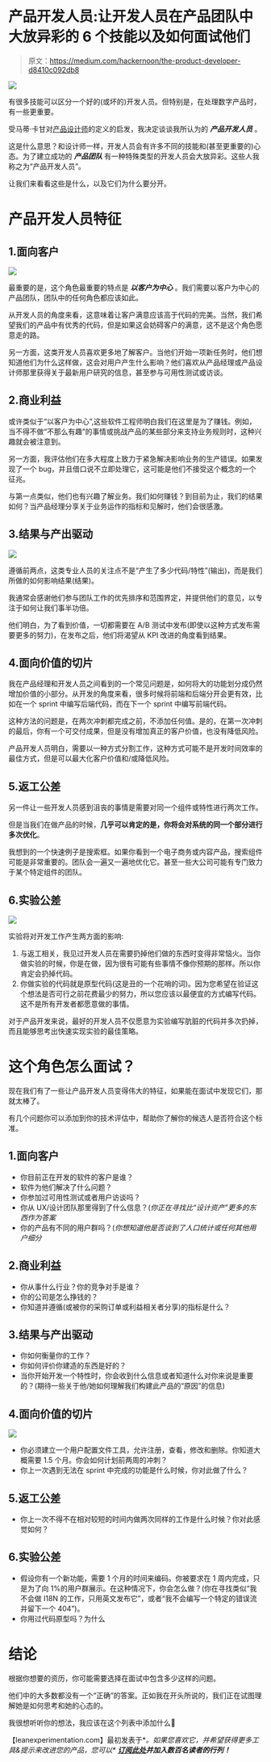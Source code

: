 # 产品开发人员:让开发人员在产品团队中大放异彩的 6 个技能以及如何面试他们

> 原文：<https://medium.com/hackernoon/the-product-developer-d8410c092db8>

![](img/78b89d3baa6c39cb41cb9ef15035af8d.png)

有很多技能可以区分一个好的(或坏的)开发人员。但特别是，在处理数字产品时，有一些更重要。

受马蒂·卡甘对[产品设计师](https://svpg.com/the-product-designer-role/)的定义的启发，我决定谈谈我所认为的 ***产品开发人员*** 。

这是什么意思？和设计师一样，开发人员会有许多不同的技能和(甚至更重要的)心态。为了建立成功的 ***产品团队*** 有一种特殊类型的开发人员会大放异彩。这些人我称之为“产品开发人员”。

让我们来看看这些是什么，以及它们为什么要分开。

# 产品开发人员特征

## 1.面向客户

![](img/15fa2a836e247d327a3173a843f996bd.png)

最重要的是，这个角色最重要的特点是 ***以客户为中心*** 。我们需要以客户为中心的产品团队，团队中的任何角色都应该如此。

从开发人员的角度来看，这意味着让客户满意应该高于代码的完美。当然，我们希望我们的产品中有优秀的代码，但是如果这会妨碍客户的满意，这不是这个角色愿意走的路。

另一方面，这类开发人员喜欢更多地了解客户。当他们开始一项新任务时，他们想知道他们为什么这样做，这会对用户产生什么影响？他们喜欢从产品经理或产品设计师那里获得关于最新用户研究的信息，甚至参与可用性测试或访谈。

## 2.商业利益

或许类似于“以客户为中心”,这些软件工程师明白我们在这里是为了赚钱。例如，当不得不做“不那么有趣”的事情或挑战产品的某些部分来支持业务规则时，这种兴趣就会被注意到。

另一方面，我评估他们在多大程度上致力于紧急解决影响业务的生产错误。如果发现了一个 bug，并且借口说不立即处理它，这可能是他们不接受这个概念的一个征兆。

与第一点类似，他们也有兴趣了解业务。我们如何赚钱？到目前为止，我们的结果如何？当产品经理分享关于业务运作的指标和见解时，他们会很感激。

## 3.结果与产出驱动

![](img/5e4cfd026c12ddedaecc427b45dadd49.png)

遵循前两点，这类专业人员的关注点不是“产生了多少代码/特性”(输出)，而是我们所做的如何影响结果(结果)。

我通常会感谢他们参与团队工作的优先排序和范围界定，并提供他们的意见，以专注于如何让我们事半功倍。

他们明白，为了看到价值，一切都需要在 A/B 测试中发布(即使以这种方式发布需要更多的努力)，在发布之后，他们将渴望从 KPI 改进的角度看到结果。

## 4.面向价值的切片

我在产品经理和开发人员之间看到的一个常见问题是，如何将大的功能划分成仍然增加价值的小部分。从开发的角度来看，很多时候将前端和后端分开会更有效，比如在一个 sprint 中编写后端代码，而在下一个 sprint 中编写前端代码。

这种方法的问题是，在两次冲刺都完成之前，不添加任何值。是的，在第一次冲刺的最后，你有一个可交付成果，但是没有增加真正的客户价值，也没有降低风险。

产品开发人员明白，需要以一种方式分割工作，这种方式可能不是开发时间效率的最佳方式，但是可以最大化客户价值和/或降低风险。

## 5.返工公差

另一件让一些开发人员感到沮丧的事情是需要对同一个组件或特性进行两次工作。

但是当我们在做产品的时候，**几乎可以肯定的是，你将会对系统的同一个部分进行多次优化**。

我想到的一个快速例子是搜索框。如果你看到一个电子商务或内容产品，搜索组件可能是非常重要的。团队会一遍又一遍地优化它。甚至一些大公司可能有专门致力于某个特定组件的团队。

## 6.实验公差

![](img/2788bcfea1a676d4a7d635a63413d7dc.png)

实验将对开发工作产生两方面的影响:

1.  与返工相关，我见过开发人员在需要扔掉他们做的东西时变得非常恼火。当你做实验的时候，你是在做，因为很有可能有些事情不像你预期的那样。所以你肯定会扔掉代码。
2.  你做实验的代码就是原型代码(这是丑的一个花哨的词)。因为您希望在验证这个想法是否可行之前花费最少的努力，所以您应该以最便宜的方式编写代码。这不是所有开发者都愿意做的事情。

对于产品开发来说，最好的开发人员不仅愿意为实验编写肮脏的代码并多次扔掉，而且能够思考出快速实现实验的最佳策略。

# 这个角色怎么面试？

现在我们有了一些让产品开发人员变得伟大的特征，如果能在面试中发现它们，那就太棒了。

有几个问题你可以添加到你的技术评估中，帮助你了解你的候选人是否符合这个标准。

## 1.面向客户

*   你目前正在开发的软件的客户是谁？
*   软件为他们解决了什么问题？
*   你参加过可用性测试或者用户访谈吗？
*   你从 UX/设计团队那里得到了什么信息？(*你正在寻找比“设计资产”更多的东西作为答案*
*   你的产品有不同的用户群吗？(*你想知道他是否谈到了人口统计或任何其他用户细分*

## 2.商业利益

*   你从事什么行业？你的竞争对手是谁？
*   你的公司是怎么挣钱的？
*   你知道并遵循(或被你的采购订单或利益相关者分享)的指标是什么？

## 3.结果与产出驱动

*   你如何衡量你的工作？
*   你如何评价你建造的东西是好的？
*   当你开始开发一个特性时，你会收到什么信息或者知道什么对你来说是重要的？(期待一些关于他/她如何理解我们构建此产品的“原因”的信息)

## 4.面向价值的切片

![](img/8961db6de37050b747095f49a3e98604.png)

*   你必须建立一个用户配置文件工具，允许注册，查看，修改和删除。你知道大概需要 1.5 个月。你会如何计划前两周的冲刺？
*   你上一次遇到无法在 sprint 中完成的功能是什么时候，你对此做了什么？

## 5.返工公差

*   你上一次不得不在相对较短的时间内做两次同样的工作是什么时候？你对此感觉如何？

## 6.实验公差

*   假设你有一个新功能，需要 1 个月的时间来编码。你被要求在 1 周内完成，只是为了向 1%的用户群展示。在这种情况下，你会怎么做？(你在寻找类似“我不会做 I18N 的工作，只用英文发布它”，或者“我不会编写一个特定的错误流并留下一个 404”)。
*   你用过代码原型吗？为什么

# 结论

根据你想要的资历，你可能需要选择在面试中包含多少这样的问题。

他们中的大多数都没有一个“正确”的答案。正如我在开头所说的，我们正在试图理解她是如何思考和她的心态的。

我很想听听你的想法，我应该在这个列表中添加什么🙂

【leanexperimentation.com】最初发表于[](http://leanexperimentation.com/the-product-developer/)**。如果您喜欢它，并希望获得更多工具&提示来改进您的产品，您可以* [***订阅此处***](https://www.getdrip.com/forms/245370375/submissions/new)**并加入数百名读者的行列！***